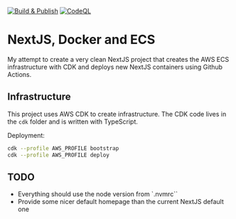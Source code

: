 [![Build & Publish](https://github.com/karelbemelmans/nextjs-docker/actions/workflows/build.yaml/badge.svg)](https://github.com/karelbemelmans/nextjs-docker/actions/workflows/build.yaml)
[![CodeQL](https://github.com/karelbemelmans/nextjs-docker/actions/workflows/github-code-scanning/codeql/badge.svg)](https://github.com/karelbemelmans/nextjs-docker/actions/workflows/github-code-scanning/codeql)

# NextJS, Docker and ECS

My attempt to create a very clean NextJS project that creates the AWS ECS infrastructure with CDK and deploys new NextJS containers using Github Actions.

## Infrastructure

This project uses AWS CDK to create infrastructure. The CDK code lives in the `cdk` folder and is written with TypeScript.

Deployment:

```sh
cdk --profile AWS_PROFILE bootstrap
cdk --profile AWS_PROFILE deploy
```

## TODO

- Everything should use the node version from `.nvmrc``
- Provide some nicer default homepage than the current NextJS default one
